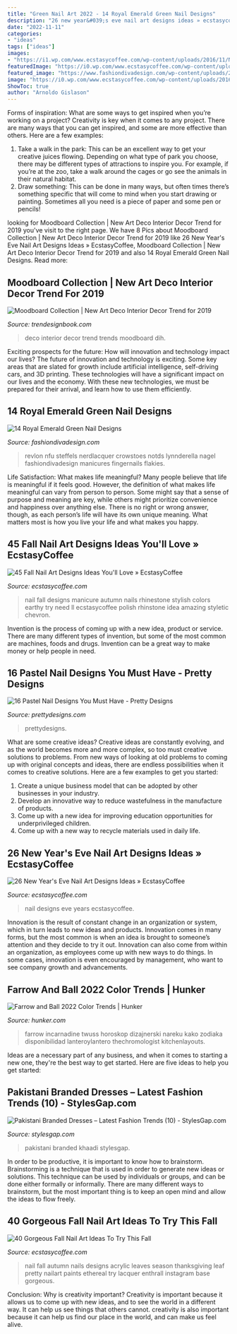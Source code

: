 ```yaml
---
title: "Green Nail Art 2022 - 14 Royal Emerald Green Nail Designs"
description: "26 new year&#039;s eve nail art designs ideas » ecstasycoffee"
date: "2022-11-11"
categories:
- "ideas"
tags: ["ideas"]
images:
- "https://i1.wp.com/www.ecstasycoffee.com/wp-content/uploads/2016/11/New-Year-Nail-Art.jpg?resize=736%2C980"
featuredImage: "https://i0.wp.com/www.ecstasycoffee.com/wp-content/uploads/2016/10/Fall-Nail-Designs-28.jpg?resize=736%2C981"
featured_image: "https://www.fashiondivadesign.com/wp-content/uploads/2014/09/DSC06959-640x853.jpg"
image: "https://i0.wp.com/www.ecstasycoffee.com/wp-content/uploads/2016/09/Autumn-leaves-nail-art-for-the-Fall-season.jpg"
ShowToc: true
author: "Arnoldo Gislason"
---
```



Forms of inspiration: What are some ways to get inspired when you’re working on a project?
Creativity is key when it comes to any project. There are many ways that you can get inspired, and some are more effective than others. Here are a few examples: 
1. Take a walk in the park: This can be an excellent way to get your creative juices flowing. Depending on what type of park you choose, there may be different types of attractions to inspire you. For example, if you’re at the zoo, take a walk around the cages or go see the animals in their natural habitat. 
2. Draw something: This can be done in many ways, but often times there’s something specific that will come to mind when you start drawing or painting. Sometimes all you need is a piece of paper and some pen or pencils!

	

		
looking for Moodboard Collection | New Art Deco Interior Decor Trend for 2019 you've visit to the right page. We have 8 Pics about Moodboard Collection | New Art Deco Interior Decor Trend for 2019 like 26 New Year&#039;s Eve Nail Art Designs Ideas » EcstasyCoffee, Moodboard Collection | New Art Deco Interior Decor Trend for 2019 and also 14 Royal Emerald Green Nail Designs. Read more:
		
    
## Moodboard Collection | New Art Deco Interior Decor Trend For 2019

<img loading=lazy src="http://trendesignbook.com/blog/wp-content/uploads/2019/01/new-art-deco-interior-decor-trend-for-2019-8.jpg" onerror="this.onerror=null;this.src='https://tse4.mm.bing.net/th?id=OIP.FUe_lKIrU6MZwRHj-0kPwwHaKO&amp;pid=15.1';" alt="Moodboard Collection | New Art Deco Interior Decor Trend for 2019">

_Source: trendesignbook.com_

>deco interior decor trend trends moodboard dih. 

	

Exciting prospects for the future: How will innovation and technology impact our lives?
The future of innovation and technology is exciting. Some key areas that are slated for growth include artificial intelligence, self-driving cars, and 3D printing. These technologies will have a significant impact on our lives and the economy. With these new technologies, we must be prepared for their arrival, and learn how to use them efficiently.

    
## 14 Royal Emerald Green Nail Designs

<img loading=lazy src="https://www.fashiondivadesign.com/wp-content/uploads/2014/09/DSC06959-640x853.jpg" onerror="this.onerror=null;this.src='https://tse1.mm.bing.net/th?id=OIP.--UrInZi9Ni7F2pmdhYUxAHaJ3&amp;pid=15.1';" alt="14 Royal Emerald Green Nail Designs">

_Source: fashiondivadesign.com_

>revlon nfu steffels nerdlacquer crowstoes notds lynnderella nagel fashiondivadesign manicures fingernails flakies. 

	

Life Satisfaction: What makes life meaningful?
Many people believe that life is meaningful if it feels good. However, the definition of what makes life meaningful can vary from person to person. Some might say that a sense of purpose and meaning are key, while others might prioritize convenience and happiness over anything else. There is no right or wrong answer, though, as each person’s life will have its own unique meaning. What matters most is how you live your life and what makes you happy.

    
## 45 Fall Nail Art Designs Ideas You&#039;ll Love » EcstasyCoffee

<img loading=lazy src="https://i0.wp.com/www.ecstasycoffee.com/wp-content/uploads/2016/10/Fall-Nail-Designs-28.jpg?resize=736%2C981" onerror="this.onerror=null;this.src='https://tse2.mm.bing.net/th?id=OIP.xgXVRctQH1Y_m-ofVlEWHwHaJ3&amp;pid=15.1';" alt="45 Fall Nail Art Designs Ideas You&#039;ll Love » EcstasyCoffee">

_Source: ecstasycoffee.com_

>nail fall designs manicure autumn nails rhinestone stylish colors earthy try need ll ecstasycoffee polish rhinstone idea amazing styletic chevron. 

	

Invention is the process of coming up with a new idea, product or service. There are many different types of invention, but some of the most common are machines, foods and drugs. Invention can be a great way to make money or help people in need.

    
## 16 Pastel Nail Designs You Must Have - Pretty Designs

<img loading=lazy src="https://www.prettydesigns.com/wp-content/uploads/2014/03/Bright-Colored-Nails.jpg" onerror="this.onerror=null;this.src='https://tse2.mm.bing.net/th?id=OIP.DzJFAWxsfEAF0OzoPfw2RgHaJ3&amp;pid=15.1';" alt="16 Pastel Nail Designs You Must Have - Pretty Designs">

_Source: prettydesigns.com_

>prettydesigns. 

	

What are some creative ideas?
Creative ideas are constantly evolving, and as the world becomes more and more complex, so too must creative solutions to problems. From new ways of looking at old problems to coming up with original concepts and ideas, there are endless possibilities when it comes to creative solutions. Here are a few examples to get you started:
1. Create a unique business model that can be adopted by other businesses in your industry.
2. Develop an innovative way to reduce wastefulness in the manufacture of products.
3. Come up with a new idea for improving education opportunities for underprivileged children.
4. Come up with a new way to recycle materials used in daily life.

    
## 26 New Year&#039;s Eve Nail Art Designs Ideas » EcstasyCoffee

<img loading=lazy src="https://i1.wp.com/www.ecstasycoffee.com/wp-content/uploads/2016/11/New-Year-Nail-Art.jpg?resize=736%2C980" onerror="this.onerror=null;this.src='https://tse4.mm.bing.net/th?id=OIP.QJlsbaUsluUae0z3jkJN-gHaJ3&amp;pid=15.1';" alt="26 New Year&#039;s Eve Nail Art Designs Ideas » EcstasyCoffee">

_Source: ecstasycoffee.com_

>nail designs eve years ecstasycoffee. 

	

Innovation is the result of constant change in an organization or system, which in turn leads to new ideas and products. Innovation comes in many forms, but the most common is when an idea is brought to someone’s attention and they decide to try it out. Innovation can also come from within an organization, as employees come up with new ways to do things. In some cases, innovation is even encouraged by management, who want to see company growth and advancements.

    
## Farrow And Ball 2022 Color Trends | Hunker

<img loading=lazy src="https://img.hunkercdn.com/375/media-storage/contentlab-data/8/23/d2055e1c3af941a4beefa6ced67d73b6.jpg" onerror="this.onerror=null;this.src='https://tse2.mm.bing.net/th?id=OIP.61d1IisakwIozQPPI6SGSgAAAA&amp;pid=15.1';" alt="Farrow and Ball 2022 Color Trends | Hunker">

_Source: hunker.com_

>farrow incarnadine twuss horoskop dizajnerski nareku kako zodiaka disponibilidad lanteroylantero thechromologist kitchenlayouts. 

	

Ideas are a necessary part of any business, and when it comes to starting a new one, they're the best way to get started. Here are five ideas to help you get started: 

    
## Pakistani Branded Dresses – Latest Fashion Trends (10) - StylesGap.com

<img loading=lazy src="https://www.stylesgap.com/wp-content/uploads/2020/07/Pakistani-Branded-Dresses-–-Latest-Fashion-Trends-10.jpg" onerror="this.onerror=null;this.src='https://tse4.mm.bing.net/th?id=OIP.kkRX42zy_nlZPi9zHYSRfQHaLH&amp;pid=15.1';" alt="Pakistani Branded Dresses – Latest Fashion Trends (10) - StylesGap.com">

_Source: stylesgap.com_

>pakistani branded khaadi stylesgap. 

	

In order to be productive, it is important to know how to brainstorm. Brainstorming is a technique that is used in order to generate new ideas or solutions. This technique can be used by individuals or groups, and can be done either formally or informally. There are many different ways to brainstorm, but the most important thing is to keep an open mind and allow the ideas to flow freely.

    
## 40 Gorgeous Fall Nail Art Ideas To Try This Fall

<img loading=lazy src="https://i0.wp.com/www.ecstasycoffee.com/wp-content/uploads/2016/09/Autumn-leaves-nail-art-for-the-Fall-season.jpg" onerror="this.onerror=null;this.src='https://tse4.mm.bing.net/th?id=OIP.OFG437TJoii3UiOxN7qsfAHaHa&amp;pid=15.1';" alt="40 Gorgeous Fall Nail Art Ideas To Try This Fall">

_Source: ecstasycoffee.com_

>nail fall autumn nails designs acrylic leaves season thanksgiving leaf pretty nailart paints ethereal try lacquer enthrall instagram base gorgeous. 

	

Conclusion: Why is creativity important?
Creativity is important because it allows us to come up with new ideas, and to see the world in a different way. It can help us see things that others cannot. creativity is also important because it can help us find our place in the world, and can make us feel alive.

